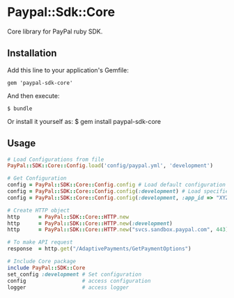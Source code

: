 # Paypal::Sdk::Core

Core library for PayPal ruby SDK.

## Installation

Add this line to your application's Gemfile:

    gem 'paypal-sdk-core'

And then execute:

    $ bundle

Or install it yourself as:
    $ gem install paypal-sdk-core

## Usage

```ruby
# Load Configurations from file
PayPal::SDK::Core::Config.load('config/paypal.yml', 'development')

# Get Configuration
config = PayPal::SDK::Core::Config.config # Load default configuration
config = PayPal::SDK::Core::Config.config(:development) # Load specified environment configuration
config = PayPal::SDK::Core::Config.config(:development, :app_id => "XYZ") # Override configuration

# Create HTTP object
http      = PayPal::SDK::Core::HTTP.new
http      = PayPal::SDK::Core::HTTP.new(:development)
http      = PayPal::SDK::Core::HTTP.new("svcs.sandbox.paypal.com", 443)

# To make API request
response  = http.get("/AdaptivePayments/GetPaymentOptions")

# Include Core package
include PayPal::SDK::Core
set_config :development # Set configuration
config  				# access configuration
logger  				# access logger
```